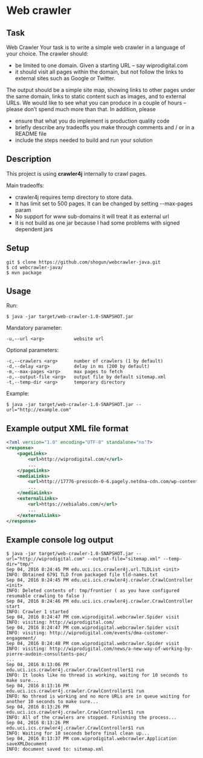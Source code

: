 # Web crawler

## Task

 Web Crawler
Your task is to write a simple web crawler in a language of your choice.
The crawler should:

- be limited to one domain. Given a starting URL – say wiprodigital.com 
- it should visit all pages within the domain, but not follow the links to external sites such as Google or Twitter.

The output should be a simple site map, showing links to other pages under the same domain, links to static content such as images, and to external URLs.
We would like to see what you can produce in a couple of hours – please don’t spend much more than that. In addition, please

- ensure that what you do implement is production quality code
- briefly describe any tradeoffs you make through comments and / or in a README file
- include the steps needed to build and run your solution
   
## Description
This project is using **crawler4j** internally to crawl pages.

Main tradeoffs:

- crawler4j requires temp directory to store data. 
- It has limit set to 500 pages. It can be changed by setting --max-pages param
- No support for www sub-domains it will treat it as external url
- it is not build as one jar because I had some problems with signed dependent jars

## Setup
    git $ clone https://github.com/shogun/webcrawler-java.git
    $ cd webcrawler-java/
    $ mvn package

## Usage

Run:

    $ java -jar target/web-crawler-1.0-SNAPSHOT.jar

Mandatory parameter:

    -u,--url <arg>           website url
    
Optional parameters:

    -c,--crawlers <arg>      number of crawlers (1 by default)
    -d,--delay <arg>         delay in ms (200 by default)
    -m,--max-pages <arg>     max pages to fetch
    -o,--output-file <arg>   output file by default sitemap.xml
    -t,--temp-dir <arg>      temporary directory
    
    
Example:

    $ java -jar target/web-crawler-1.0-SNAPSHOT.jar --url="http://example.com"


## Example output XML file format

```xml
<?xml version="1.0" encoding="UTF-8" standalone="no"?>
<response>
    <pageLinks>
        <url>http://wiprodigital.com/</url>
        ...
    </pageLinks>
    <mediaLinks> 
        <url>http://17776-presscdn-0-6.pagely.netdna-cdn.com/wp-content/themes/wiprodigital/images/designit_logo.png</url>
        ...
    </mediaLinks>
    <externalLinks>
        <url>https://xebialabs.com/</url>
        ...
    </externalLinks>
</response>
```

## Example console log output

    $ java -jar target/web-crawler-1.0-SNAPSHOT.jar --url="http://wiprodigital.com" --output-file="sitemap.xml" --temp-dir="tmp/"
    Sep 04, 2016 8:24:45 PM edu.uci.ics.crawler4j.url.TLDList <init>
    INFO: Obtained 6791 TLD from packaged file tld-names.txt
    Sep 04, 2016 8:24:45 PM edu.uci.ics.crawler4j.crawler.CrawlController <init>
    INFO: Deleted contents of: tmp/frontier ( as you have configured resumable crawling to false )
    Sep 04, 2016 8:24:46 PM edu.uci.ics.crawler4j.crawler.CrawlController start
    INFO: Crawler 1 started
    Sep 04, 2016 8:24:47 PM com.wiprodigital.webcrawler.Spider visit
    INFO: visiting: http://wiprodigital.com/
    Sep 04, 2016 8:24:47 PM com.wiprodigital.webcrawler.Spider visit
    INFO: visiting: http://wiprodigital.com/events/dma-customer-engagement/
    Sep 04, 2016 8:24:48 PM com.wiprodigital.webcrawler.Spider visit
    INFO: visiting: http://wiprodigital.com/news/a-new-way-of-working-by-pierre-audoin-consultants-pac/
    ... 
    Sep 04, 2016 8:13:06 PM edu.uci.ics.crawler4j.crawler.CrawlController$1 run
    INFO: It looks like no thread is working, waiting for 10 seconds to make sure...
    Sep 04, 2016 8:13:16 PM edu.uci.ics.crawler4j.crawler.CrawlController$1 run
    INFO: No thread is working and no more URLs are in queue waiting for another 10 seconds to make sure...
    Sep 04, 2016 8:13:26 PM edu.uci.ics.crawler4j.crawler.CrawlController$1 run
    INFO: All of the crawlers are stopped. Finishing the process...
    Sep 04, 2016 8:13:26 PM edu.uci.ics.crawler4j.crawler.CrawlController$1 run
    INFO: Waiting for 10 seconds before final clean up...
    Sep 04, 2016 8:13:37 PM com.wiprodigital.webcrawler.Application saveXMLDocument
    INFO: document saved to: sitemap.xml
  
